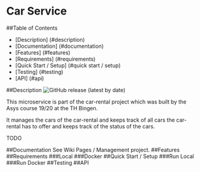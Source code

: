 # Car Service
##Table of Contents

- [Description] (#description)
- [Documentation] (#documentation)
- [Features] (#features)
- [Requirements] (#requirements)
- [Quick Start / Setup] (#quick start / setup)
- [Testing] (#testing)
- [API] (#api)

##Description
![GitHub release (latest by date)](https://img.shields.io/github/v/release/asys1920/gateway)

This microservice is part of the car-rental project which was built
by the Asys course 19/20 at the TH Bingen.

It manages the cars of the car-rental and keeps track of all cars
the car-rental has to offer and keeps track of the status of
the cars.

TODO

##Documentation
See Wiki Pages / Management project.
##Features
##Requirements
###Local
###Docker
##Quick Start / Setup
###Run Local
###Run Docker
##Testing
##API
